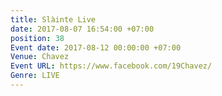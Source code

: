 ```yaml
---
title: Slàinte Live
date: 2017-08-07 16:54:00 +07:00
position: 38
Event date: 2017-08-12 00:00:00 +07:00
Venue: Chavez
Event URL: https://www.facebook.com/19Chavez/
Genre: LIVE
---
```


